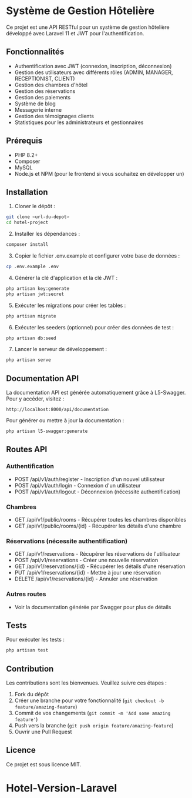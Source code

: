 # Système de Gestion Hôtelière

Ce projet est une API RESTful pour un système de gestion hôtelière développé avec Laravel 11 et JWT pour l'authentification.

## Fonctionnalités

- Authentification avec JWT (connexion, inscription, déconnexion)
- Gestion des utilisateurs avec différents rôles (ADMIN, MANAGER, RECEPTIONIST, CLIENT)
- Gestion des chambres d'hôtel
- Gestion des réservations
- Gestion des paiements
- Système de blog
- Messagerie interne
- Gestion des témoignages clients
- Statistiques pour les administrateurs et gestionnaires

## Prérequis

- PHP 8.2+
- Composer
- MySQL
- Node.js et NPM (pour le frontend si vous souhaitez en développer un)

## Installation

1. Cloner le dépôt :
```bash
git clone <url-du-depot>
cd hotel-project
```

2. Installer les dépendances :
```bash
composer install
```

3. Copier le fichier .env.example et configurer votre base de données :
```bash
cp .env.example .env
```

4. Générer la clé d'application et la clé JWT :
```bash
php artisan key:generate
php artisan jwt:secret
```

5. Exécuter les migrations pour créer les tables :
```bash
php artisan migrate
```

6. Exécuter les seeders (optionnel) pour créer des données de test :
```bash
php artisan db:seed
```

7. Lancer le serveur de développement :
```bash
php artisan serve
```

## Documentation API

La documentation API est générée automatiquement grâce à L5-Swagger. Pour y accéder, visitez :
```
http://localhost:8000/api/documentation
```

Pour générer ou mettre à jour la documentation :
```bash
php artisan l5-swagger:generate
```

## Routes API

### Authentification
- POST /api/v1/auth/register - Inscription d'un nouvel utilisateur
- POST /api/v1/auth/login - Connexion d'un utilisateur
- POST /api/v1/auth/logout - Déconnexion (nécessite authentification)

### Chambres
- GET /api/v1/public/rooms - Récupérer toutes les chambres disponibles
- GET /api/v1/public/rooms/{id} - Récupérer les détails d'une chambre

### Réservations (nécessite authentification)
- GET /api/v1/reservations - Récupérer les réservations de l'utilisateur
- POST /api/v1/reservations - Créer une nouvelle réservation
- GET /api/v1/reservations/{id} - Récupérer les détails d'une réservation
- PUT /api/v1/reservations/{id} - Mettre à jour une réservation
- DELETE /api/v1/reservations/{id} - Annuler une réservation

### Autres routes
- Voir la documentation générée par Swagger pour plus de détails

## Tests

Pour exécuter les tests :
```bash
php artisan test
```

## Contribution

Les contributions sont les bienvenues. Veuillez suivre ces étapes :
1. Fork du dépôt
2. Créer une branche pour votre fonctionnalité (`git checkout -b feature/amazing-feature`)
3. Commit de vos changements (`git commit -m 'Add some amazing feature'`)
4. Push vers la branche (`git push origin feature/amazing-feature`)
5. Ouvrir une Pull Request

## Licence

Ce projet est sous licence MIT.
# Hotel-Version-Laravel
